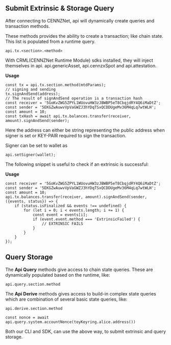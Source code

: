 ## Submit Extrinsic & Storage Query


After connecting to CENNZNet, api will dynamically create queries and transaction methods.

These methods provides the ability to create a transaction; like chain state. 
This list is populated from a runtime query.

```
api.tx.<section>.<method>
```

With CRML(CENNZNet Runtime Module) sdks installed, they will inject themselves in api. api.genericAsset, api.cennzxSpot and api.attestation.

**Usage**
```
const tx = api.tx.section.method(mtdParams);
// signing and sending
tx.signAndSend(address);
// The result of signAndSend operation is a transaction hash
const receiver = '5GoKvZWG5ZPYL1WUovuHW3zJBWBP5eT8CbqjdRY4Q6iMaDtZ';
const sender = '5EKGZwAuwvVpVaGWZJ3hYDqTSxQCDDUgeMv36M4qLq7wtWLH';
const amount = 10;
const txHash = await api.tx.balances.transfer(receiver, amount).signAndSend(sender);

```

Here the address can either be string representing the public address when signer is set or KEY-PAIR required to sign the transaction.

Signer can be set to wallet as
```
api.setSigner(wallet);
```

The following snippet is useful  to check if an extrinsic is successful:

**Usage**
```
const receiver = '5GoKvZWG5ZPYL1WUovuHW3zJBWBP5eT8CbqjdRY4Q6iMaDtZ';
const sender = '5EKGZwAuwvVpVaGWZJ3hYDqTSxQCDDUgeMv36M4qLq7wtWLH';
const amount = 10;
api.tx.balances.transfer(receiver, amount).signAndSend(sender, ({events, status}) => {
    if (status.isFinalized && events !== undefined) {
        for (let i = 0; i < events.length; i += 1) {
            const event = events[i];
            if (event.event.method === 'ExtrinsicFailed') {
                // EXTRINSIC FAILS
            }
        }
    }
});

```

## Query Storage
The **Api Query** methods give access to chain state queries. These are dynamically populated based on the runtime, like:
```
api.query.section.method
```
The **Api Derive** methods gives access to build-in complex state queries which are combination of several basic state queries, like:
```
api.derive.section.method
```
```
const nonce = await api.query.system.accountNonce(toyKeyring.alice.address())
```

Both our CLI and SDK, can use the above way, to submit extrinsic and query storage.